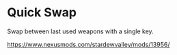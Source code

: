 # Quick Swap

Swap between last used weapons with a single key.

https://www.nexusmods.com/stardewvalley/mods/13956/